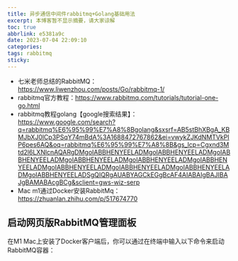 ```yaml
---
title: 异步通信中间件rabbitmq+Golang基础用法
excerpt: 本博客暂不显示摘要，请大家谅解
toc: true
abbrlink: e5381a9c
date: 2023-07-04 22:09:10
categories:
tags: rabbitmq
sticky:
---
```


- 七米老师总结的RabbitMQ：https://www.liwenzhou.com/posts/Go/rabbitmq-1/
- rabbitmq官方教程：https://www.rabbitmq.com/tutorials/tutorial-one-go.html
- rabbitmq教程golang【google搜索结果】：https://www.google.com/search?q=rabbitmq%E6%95%99%E7%A8%8Bgolang&sxsrf=AB5stBhXBgA_KBMJbXJ0lCp3PSqY74mBdA%3A1688472767862&ei=vwykZJKdNMTVkPIP6pes6AQ&oq=rabbitmq%E6%95%99%E7%A8%8B&gs_lcp=Cgxnd3Mtd2l6LXNlcnAQARgDMgoIABBHENYEELADMgoIABBHENYEELADMgoIABBHENYEELADMgoIABBHENYEELADMgoIABBHENYEELADMgoIABBHENYEELADMgoIABBHENYEELADMgoIABBHENYEELADMgoIABBHENYEELADMgoIABBHENYEELADSgQIQRgAUABYAGCkEGgBcAF4AIABAIgBAJIBAJgBAMABAcgBCg&sclient=gws-wiz-serp
- Mac m1通过Docker安装RabbitMq：https://zhuanlan.zhihu.com/p/517674770

## 启动网页版RabbitMQ管理面板

在M1 Mac上安装了Docker客户端后，你可以通过在终端中输入以下命令来启动RabbitMQ容器：
```bash

```
